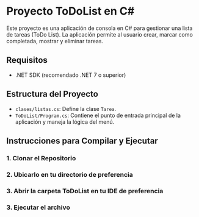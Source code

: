# Proyecto ToDoList en C#

Este proyecto es una aplicación de consola en C# para gestionar una lista de tareas (ToDo List). La aplicación permite al usuario crear, marcar como completada, mostrar y eliminar tareas.

## Requisitos

- .NET SDK (recomendado .NET 7 o superior)

## Estructura del Proyecto

- `clases/listas.cs`: Define la clase `Tarea`.
- `ToDoList/Program.cs`: Contiene el punto de entrada principal de la aplicación y maneja la lógica del menú.

## Instrucciones para Compilar y Ejecutar

### 1. Clonar el Repositorio

### 2. Ubicarlo en tu directorio de preferencia

### 3. Abrir la carpeta ToDoList en tu IDE de preferencia

### 3. Ejecutar el archivo
